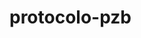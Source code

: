 # protocolo-pzb

<!-- 
<script type="text/javascript" id="scr_6250ab29e1937100084c14b0">var s=document.createElement("script");s.src="https://cdn.converteai.net/135e8f05-a687-40a8-a51d-5774a721a9f9/players/6250ab29e1937100084c14b0/player.js",s.async=!0,document.head.appendChild(s);</script>
 -->